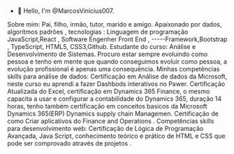 - 👋 Hello, I'm @MarcosVinicius007.
  
Sobre mim: Pai, filho, irmão, tutor, marido e amigo. Apaixonado por  dados, algoritmos  padrões , tecnologias : Linguagem de programação JavaScript,React , Software Engenher Front End , -----Framework,Bootstrap , TypeScript, HTML5, CSS3,Github.
Estudante do curso: Análise e Desenvolvimento de Sistemas. Procuro estar  sempre evoluindo como pessoa e tenho em mente que quando conseguimos evoluir como pessoa,  a evolução profissional é apenas uma consequência. Minhas competências skills para análise de dados: Certificação em Análise de dados da Microsoft, neste curso eu aprendi a fazer Dashbods interativos no Pawer. Certificação Atualizada do Excel, certificação em  Dynamics 365 Finance, o mesmo capacita a usar e configurar a contabilidade do Dynamics 365, duração 14 horas,  tenho também certificação em conceitos basicos da Microsoft Dynamics 365(ERP) Dynamics supply chain Managemen.  Certificação de como Criar aplicativos do Finance and Operations . Competências skills para desenvolvimento web: Certificação de Lógica de Programação Avançada, Java Script, conhecimento teórico e prático de HTML e CSS que pode ser comprovado através de projetos .
